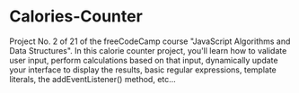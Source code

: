 # Calories-Counter
Project No. 2 of 21 of the freeCodeCamp course "JavaScript Algorithms and Data Structures". In this calorie counter project, you'll learn how to validate user input, perform calculations based on that input, dynamically update your interface to display the results, basic regular expressions, template literals, the addEventListener() method, etc...
